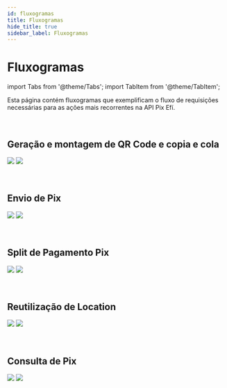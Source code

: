 ```yaml
---
id: fluxogramas
title: Fluxogramas
hide_title: true
sidebar_label: Fluxogramas
---
```

<h1 className="titulo">Fluxogramas</h1>
<div className="conteudo">

import Tabs from '@theme/Tabs';
import TabItem from '@theme/TabItem';

<div className="subtitulo">
Esta página contém fluxogramas que exemplificam o fluxo de requisições necessárias para as ações mais recorrentes na API Pix Efí.
</div>

<br/>
<br/>



## Geração e montagem de QR Code e copia e cola

<div className="fluxograma small">
    <img src="/img/gerar_qrcode_pix.svg" className="light_img" />
    <img src="/img/gerar_qrcode_pix_dark.svg" className="dark_img"/>
</div>

<br/>
<br/>


## Envio de Pix

<div className="fluxograma small">
    <img src="/img/envio_pix.svg" className="light_img" />
    <img src="/img/envio_pix_dark.svg" className="dark_img"/>
</div>

<br/>
<br/>

## Split de Pagamento Pix

<div className="fluxograma">
    <img src="/img/split_pix.svg" className="light_img" />
    <img src="/img/split_pix_dark.svg" className="dark_img"/>
</div>

<br/>
<br/>


## Reutilização de Location

<div className="fluxograma">
    <img src="/img/reutilizacao_location.svg" className="light_img" />
    <img src="/img/reutilizacao_location_dark.svg" className="dark_img"/>
</div>

<br/>
<br/>


## Consulta de Pix

<div className="fluxograma">
    <img src="/img/consultar_pix.svg" className="light_img" />
    <img src="/img/consultar_pix_dark.svg" className="dark_img"/>
</div>


</div>